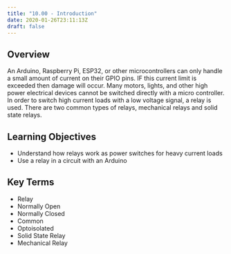 ```yaml
---
title: "10.00 - Introduction"
date: 2020-01-26T23:11:13Z
draft: false
---
```


## Overview

An Arduino, Raspberry Pi, ESP32, or other microcontrollers can only handle a small amount of current on their GPIO pins. IF this current limit is exceeded then damage will occur. Many motors, lights, and other high power electrical devices cannot be switched directly with a micro controller. In order to switch high current loads with a low voltage signal, a relay is used. There are two common types of relays, mechanical relays and solid state relays.

## Learning Objectives

- Understand how relays work as power switches for heavy current loads
- Use a relay in a circuit with an Arduino

## Key Terms

- Relay
- Normally Open
- Normally Closed
- Common
- Optoisolated
- Solid State Relay
- Mechanical Relay
